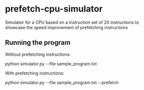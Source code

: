 # prefetch-cpu-simulator
Simulator for a CPU based on a instruction set of 20 instructions to showcase the speed improvement of prefetching instructions

## Running the program
Without prefetching instructions:

python simulator.py --file sample_program.txt 

With prefetching instructions:

python simulator.py --file sample_program.txt --prefetch
